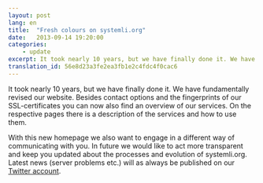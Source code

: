 ```yaml
---
layout: post
lang: en
title:  "Fresh colours on systemli.org"
date:   2013-09-14 19:20:00
categories:
    - update
excerpt: It took nearly 10 years, but we have finally done it. We have fundamentally revised our website. Besides contact options and the fingerprints of our SSL-certificates you can now also find an overview of our services.
translation_id: 56e8d23a3fe2ea3fb1e2c4fdc4f0cac6
---
```

It took nearly 10 years, but we have finally done it. We have fundamentally revised our website. Besides contact options and the fingerprints of our SSL-certificates you can now also find an overview of our services. On the respective pages there is a description of the services and how to use them.

With this new homepage we also want to engage in a different way of communicating with you. In future we would like to act more transparent and keep you updated about the processes and evolution of systemli.org. Latest news (server problems etc.) will as always be published on our [Twitter account](https://www.twitter.com/systemli).
